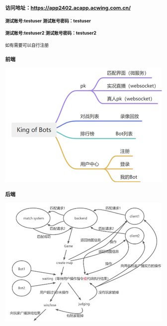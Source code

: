 ### 访问地址：https://app2402.acapp.acwing.com.cn/  
#### 测试账号:testuser  测试账号密码：testuser  
#### 测试账号:testuser2  测试账号密码：testuser2  
如有需要可以自行注册
### 前端
![image](frontend.jpg)
### 后端
![image](backend.jpg)
